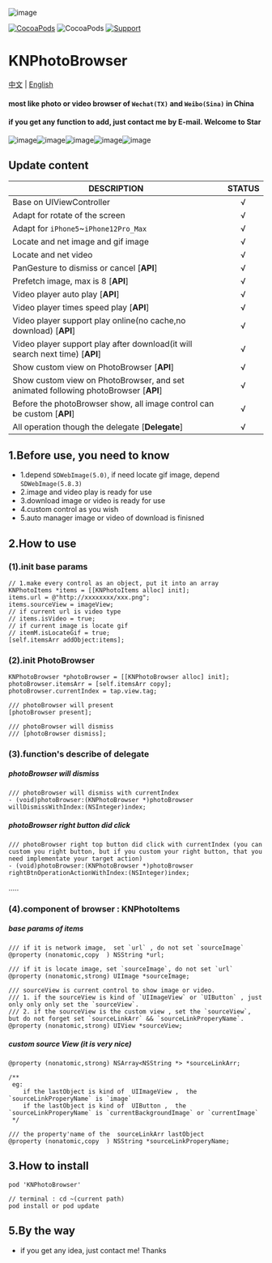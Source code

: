 ![image](https://upload-images.jianshu.io/upload_images/1693073-222e76b529bc5f9e.png)

[![CocoaPods](http://img.shields.io/cocoapods/v/KNPhotoBrowser.svg?style=flat)](http://cocoapods.org/?q=KNPhotoBrowser)&nbsp;![CocoaPods](http://img.shields.io/cocoapods/p/KNPhotoBrowser.svg?style=flat)&nbsp;[![Support](https://img.shields.io/badge/support-iOS%2010%2B%20-blue.svg?style=flat)](https://www.apple.com/nl/ios/)&nbsp;

# KNPhotoBrowser
[中文](https://github.com/LuKane/KNPhotoBrowser/blob/master/README_Chinese.md) | [English](https://github.com/LuKane/KNPhotoBrowser/blob/master/README.md)

#### most like photo or video browser of `Wechat(TX)` and `Weibo(Sina)` in China
#### if you get any function to add, just contact me by E-mail. Welcome to Star 


![image](https://upload-images.jianshu.io/upload_images/1693073-aa996299e74d04b8.gif)![image](https://upload-images.jianshu.io/upload_images/1693073-3c8632a1c5413564.gif)![image](https://upload-images.jianshu.io/upload_images/1693073-5db630d194aaba91.gif)![image](https://upload-images.jianshu.io/upload_images/1693073-c4b3c40b49899a2a.gif)![image](https://upload-images.jianshu.io/upload_images/1693073-934ff5b95e03083c.gif)

## Update content

| DESCRIPTION | STATUS|
| ------------- | ------------ |
| Base on UIViewController | &nbsp;&nbsp;&nbsp;&nbsp;&nbsp;&nbsp;√ |
| Adapt for rotate of the screen | &nbsp;&nbsp;&nbsp;&nbsp;&nbsp;&nbsp;√ |
| Adapt for `iPhone5`~`iPhone12Pro_Max` | &nbsp;&nbsp;&nbsp;&nbsp;&nbsp;&nbsp;√ |
| Locate and net image and gif image  | &nbsp;&nbsp;&nbsp;&nbsp;&nbsp;&nbsp;√ |
| Locate and net video  | &nbsp;&nbsp;&nbsp;&nbsp;&nbsp;&nbsp;√ |
| PanGesture to dismiss or cancel [**API**]  | &nbsp;&nbsp;&nbsp;&nbsp;&nbsp;&nbsp;√ |
| Prefetch image, max is 8 [**API**]  | &nbsp;&nbsp;&nbsp;&nbsp;&nbsp;&nbsp;√ |
| Video player auto play [**API**]  | &nbsp;&nbsp;&nbsp;&nbsp;&nbsp;&nbsp;√ |
| Video player times speed play [**API**]  | &nbsp;&nbsp;&nbsp;&nbsp;&nbsp;&nbsp;√ |
| Video player support play online(no cache,no download) [**API**]  | &nbsp;&nbsp;&nbsp;&nbsp;&nbsp;&nbsp;√ |
| Video player support play after download(it will search next time) [**API**]  | &nbsp;&nbsp;&nbsp;&nbsp;&nbsp;&nbsp;√ |
| Show custom view on PhotoBrowser [**API**]  | &nbsp;&nbsp;&nbsp;&nbsp;&nbsp;&nbsp;√ |
| Show custom view on PhotoBrowser, and set animated following photoBrowser [**API**]  | &nbsp;&nbsp;&nbsp;&nbsp;&nbsp;&nbsp;√ |
| Before the photoBrowser show, all image control can be custom [**API**]  | &nbsp;&nbsp;&nbsp;&nbsp;&nbsp;&nbsp;√ |
| All operation though the delegate [**Delegate**]  | &nbsp;&nbsp;&nbsp;&nbsp;&nbsp;&nbsp;√ |

## 1.Before use, you need to know
* 1.depend `SDWebImage(5.0)`, if need locate gif image, depend `SDWebImage(5.8.3)`
* 2.image and video play is ready for use
* 3.download image or video is ready for use
* 4.custom control as you wish
* 5.auto manager image or video of download is finisned

## 2.How to use

### (1).init base params
```objc
// 1.make every control as an object, put it into an array
KNPhotoItems *items = [[KNPhotoItems alloc] init];
items.url = @"http://xxxxxxxx/xxx.png";
items.sourceView = imageView;
// if current url is video type
// items.isVideo = true;
// if current image is locate gif
// itemM.isLocateGif = true;
[self.itemsArr addObject:items];
```
### (2).init PhotoBrowser

```objc
KNPhotoBrowser *photoBrowser = [[KNPhotoBrowser alloc] init];
photoBrowser.itemsArr = [self.itemsArr copy];
photoBrowser.currentIndex = tap.view.tag;

/// photoBrowser will present
[photoBrowser present];

/// photoBrowser will dismiss
/// [photoBrowser dismiss];
```

### (3).function's describe of delegate

##### photoBrowser will dismiss
```objc
/// photoBrowser will dismiss with currentIndex
- (void)photoBrowser:(KNPhotoBrowser *)photoBrowser willDismissWithIndex:(NSInteger)index;
```
##### photoBrowser right button did click
```objc
/// photoBrowser right top button did click with currentIndex (you can custom you right button, but if you custom your right button, that you need implementate your target action)
- (void)photoBrowser:(KNPhotoBrowser *)photoBrowser rightBtnOperationActionWithIndex:(NSInteger)index;
```
.....
### (4).component of browser : KNPhotoItems
##### base params of items
```objc
/// if it is network image,  set `url` , do not set `sourceImage`
@property (nonatomic,copy  ) NSString *url;

/// if it is locate image, set `sourceImage`, do not set `url`
@property (nonatomic,strong) UIImage *sourceImage;

/// sourceView is current control to show image or video.
/// 1. if the sourceView is kind of `UIImageView` or `UIButton` , just only only only set the `sourceView`.
/// 2. if the sourceView is the custom view , set the `sourceView`, but do not forget set `sourceLinkArr` && `sourceLinkProperyName`.
@property (nonatomic,strong) UIView *sourceView;
```
##### custom source View (it is very nice)
```objc
@property (nonatomic,strong) NSArray<NSString *> *sourceLinkArr;

/**
 eg:
    if the lastObject is kind of  UIImageView ,  the `sourceLinkProperyName` is `image`
    if the lastObject is kind of  UIButton ,  the `sourceLinkProperyName` is `currentBackgroundImage` or `currentImage`
 */

/// the property'name of the  sourceLinkArr lastObject
@property (nonatomic,copy  ) NSString *sourceLinkProperyName;

```

## 3.How to install 
```objc
pod 'KNPhotoBrowser'

// terminal : cd ~(current path)
pod install or pod update

```

## 5.By the way
* if you get any idea, just contact me! Thanks
